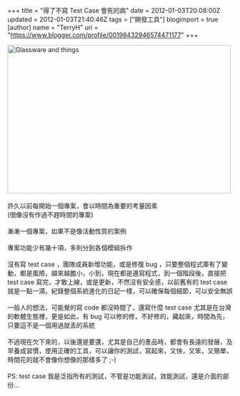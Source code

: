 +++
title = "得了不寫 Test Case 會死的病"
date = 2012-01-03T20:08:00Z
updated = 2012-01-03T21:40:46Z
tags = ["開發工具"]
blogimport = true 
[author]
	name = "TerryH"
	uri = "https://www.blogger.com/profile/00198432946574471177"
+++

<a href="http://www.flickr.com/photos/quatar/5418318936/" title="Flickr 上 quatar 的 Glassware and things"><img src="http://farm6.staticflickr.com/5215/5418318936_57e2066d55.jpg" width="500" height="333" alt="Glassware and things"></a><br /><br />許久以前每開始一個專案，會以時間為重要的考量因素<br />(很像沒有作過不趕時間的專案)<br /><br />漸漸一個專案，如果不是像活動性質的案例<br /><br />專案功能少有幾十項，多則分到各個模組拆作<br /><br />沒有寫 test case ，團隊成員新增功能，或是修復 bug ，只要整個程式庫有了變動，都是風險，越來越膽小，小到，現在都是邊寫程式，到一個階段後，直接把 test case 寫完，才敢上線，或是更新，不然沒有安全感，以前舊有的 test case 就是一點一滴，紀錄整個系統進化的日記一樣，可以確保每個細節，可以安全無誤<br /><br />一般人的想法，可能覺的寫 code 都沒時間了，還寫什麼 test case 尤其是在台灣的軟體生態裡，更是如此，有 bug 可以修的修，不好修的，藏起來，時間為先，只要這不是一個用過就丟的系統<br /><br />不過現在欠下來的，以後還是要還，尤其是自己的產品時，都會有長遠的發展，及早養成習慣，使用正確的工具，可以讓你的測試，寫起來，又快，又笨，又簡單，時間花的就不會像你想像的那樣多了 ;-)<br /><br />PS: test case 我是泛指所有的測試，不管是功能測試，效能測試，還是介面的部份...
